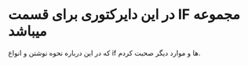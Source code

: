 # در این دایرکتوری برای قسمت IF مجموعه میباشد
که در این درباره نحوه نوشتن و انواع if ها و موارد دیگر صحبت کردم.
